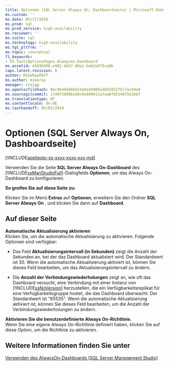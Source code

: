 ```yaml
---
title: Optionen (SQL Server Always On, Dashboardseite) | Microsoft-Dokumentation
ms.custom: ''
ms.date: 05/17/2016
ms.prod: sql
ms.prod_service: high-availability
ms.reviewer: ''
ms.suite: sql
ms.technology: high-availability
ms.tgt_pltfrm: ''
ms.topic: conceptual
f1_keywords:
- VS.ToolsOptionsPages.Alwayson.Dashboard
ms.assetid: 4369b588-e982-4b57-80a1-beb2e879ce0b
caps.latest.revision: 8
author: MikeRayMSFT
ms.author: mikeray
manager: craigg
ms.openlocfilehash: 6bc9649dd6bd14a0a34005e369285275c7acb0a9
ms.sourcegitcommit: 1740f3090b168c0e809611a7aa6fd514075616bf
ms.translationtype: HT
ms.contentlocale: de-DE
ms.lasthandoff: 05/03/2018
---
```

# <a name="options-sql-server-always-on-dashboard-page"></a>Optionen (SQL Server Always On, Dashboardseite)
[!INCLUDE[appliesto-ss-xxxx-xxxx-xxx-md](../../../includes/appliesto-ss-xxxx-xxxx-xxx-md.md)]

  Verwenden Sie die Seite **SQL Server Always On-Dashboard** des [!INCLUDE[ssManStudioFull](../../../includes/ssmanstudiofull-md.md)]-Dialogfelds **Optionen**, um das Always On-Dashboard zu konfigurieren.  
  
 **So greifen Sie auf diese Seite zu:**  
  
 Klicken Sie im Menü **Extras** auf **Optionen**, erweitern Sie den Ordner **SQL Server Always On** , und klicken Sie dann auf **Dashboard**.  
  
## <a name="on-this-page"></a>Auf dieser Seite  
 **Automatische Aktualisierung aktivieren**  
 Klicken Sie, um die automatische Aktualisierung zu aktivieren. Folgende Optionen sind verfügbar:  
  
-   Das Feld **Aktualisierungsintervall (in Sekunden)** zeigt die Anzahl der Sekunden an, bei der das Dashboard aktualisiert wird. Der Standardwert ist 30. Wenn die automatische Aktualisierung aktiviert ist, können Sie dieses Feld bearbeiten, um das Aktualisierungsintervall zu ändern.  
  
-   Die **Anzahl der Verbindungswiederholungen** zeigt an, wie oft das Dashboard versucht, eine Verbindung mit einer Instanz von [!INCLUDE[ssNoVersion](../../../includes/ssnoversion-md.md)] herzustellen, die ein Verfügbarkeitsreplikat für eine Verfügbarkeitsgruppe hostet, die das Dashboard überwacht. Der Standardwert ist "65535". Wenn die automatische Aktualisierung aktiviert ist, können Sie dieses Feld bearbeiten, um die Anzahl der Verbindungswiederholungen zu ändern.  
  
 **Aktivieren Sie die benutzerdefinierte Always On-Richtlinie.**  
 Wenn Sie eine eigene Always On-Richtlinie definiert haben, klicken Sie auf diese Option, um die Richtlinie zu aktivieren.  
  
## <a name="see-also"></a>Weitere Informationen finden Sie unter  
 [Verwenden des AlwaysOn-Dashboards &#40;SQL Server Management Studio&#41;](../../../database-engine/availability-groups/windows/use-the-always-on-dashboard-sql-server-management-studio.md)  
  
  
